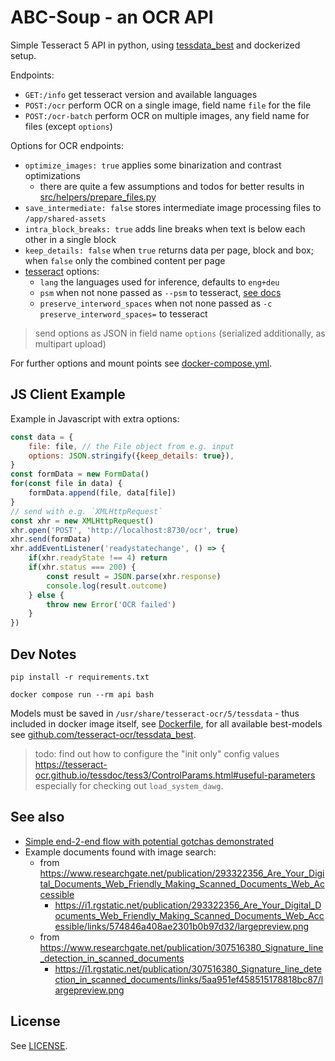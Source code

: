 # ABC-Soup - an OCR API

Simple Tesseract 5 API in python, using [tessdata_best](https://github.com/tesseract-ocr/tessdata_best/) and dockerized setup.

Endpoints:

- `GET:/info` get tesseract version and available languages
- `POST:/ocr` perform OCR on a single image, field name `file` for the file
- `POST:/ocr-batch` perform OCR on multiple images, any field name for files (except `options`)

Options for OCR endpoints:

- `optimize_images: true` applies some binarization and contrast optimizations
    - there are quite a few assumptions and todos for better results in [src/helpers/prepare_files.py](./src/helpers/prepare_files.py)
- `save_intermediate: false` stores intermediate image processing files to `/app/shared-assets`
- `intra_block_breaks: true` adds line breaks when text is below each other in a single block
- `keep_details: false` when `true` returns data per page, block and box; when `false` only the combined content per page
- [tesseract](https://tesseract-ocr.github.io/tessdoc) options:
    - `lang` the languages used for inference, defaults to `eng+deu`
    - `psm` when not none passed as `--psm` to tesseract, [see docs](https://tesseract-ocr.github.io/tessdoc/ImproveQuality.html#page-segmentation-method)
    - `preserve_interword_spaces` when not none passed as `-c preserve_interword_spaces=` to tesseract

> send options as JSON in field name `options` (serialized additionally, as multipart upload)

For further options and mount points see [docker-compose.yml](docker-compose.yml).

## JS Client Example

Example in Javascript with extra options:

```js
const data = {
    file: file, // the File object from e.g. input
    options: JSON.stringify({keep_details: true}),
}
const formData = new FormData()
for(const file in data) {
    formData.append(file, data[file])
}
// send with e.g. `XMLHttpRequest`
const xhr = new XMLHttpRequest()
xhr.open('POST', 'http://localhost:8730/ocr', true)
xhr.send(formData)
xhr.addEventListener('readystatechange', () => {
    if(xhr.readyState !== 4) return
    if(xhr.status === 200) {
        const result = JSON.parse(xhr.response)
        console.log(result.outcome)
    } else {
        throw new Error('OCR failed')
    }
})
```

## Dev Notes

```shell
pip install -r requirements.txt
```

```shell
docker compose run --rm api bash
```

Models must be saved in `/usr/share/tesseract-ocr/5/tessdata` - thus included in docker image itself, see [Dockerfile](./Dockerfile), for all available best-models see [github.com/tesseract-ocr/tessdata_best](https://github.com/tesseract-ocr/tessdata_best).

> todo: find out how to configure the "init only" config values https://tesseract-ocr.github.io/tessdoc/tess3/ControlParams.html#useful-parameters especially for checking out `load_system_dawg`.

## See also

- [Simple end-2-end flow with potential gotchas demonstrated](https://nanonets.com/blog/ocr-with-tesseract/)
- Example documents found with image search:
    - from https://www.researchgate.net/publication/293322356_Are_Your_Digital_Documents_Web_Friendly_Making_Scanned_Documents_Web_Accessible
        - https://i1.rgstatic.net/publication/293322356_Are_Your_Digital_Documents_Web_Friendly_Making_Scanned_Documents_Web_Accessible/links/574846a408ae2301b0b97d32/largepreview.png
    - from https://www.researchgate.net/publication/307516380_Signature_line_detection_in_scanned_documents
        - https://i1.rgstatic.net/publication/307516380_Signature_line_detection_in_scanned_documents/links/5aa951ef458515178818bc87/largepreview.png

## License

See [LICENSE](LICENSE).
